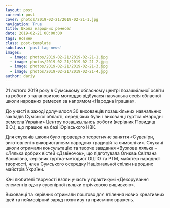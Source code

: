 ```yaml
---
layout: post
current: post
cover: photos/2019-02-21/2019-02-21-1.jpg
navigation: True
title: Школа народних ремесел
date: 2019-02-21 00:00:00
tags: Новини
class: post-template
subclass: 'post tag-news'
images:
  - image: photos/2019-02-21/2019-02-21-1.jpg
  - image: photos/2019-02-21/2019-02-21-2.jpg
  - image: photos/2019-02-21/2019-02-21-3.jpg
  - image: photos/2019-02-21/2019-02-21-4.jpg
author: dariy
---
```


21 лютого 2019 року в Сумському обласному центрі позашкільної освіти та роботи з талановитою молоддю відбулася навчальна сесія обласної школи народних ремесел за напрямом «Народна іграшка».

До участі в заході долучилося 30 вихованців позашкільних навчальних закладів Сумської області, серед яких були і вихованці гуртка «Народні ремесла України» Центру позашкыльноъ роботи (керівник Повидиш В.О.), що працює на базі Юрівського НВК.

Для слухачів школи було проведено теоретичне заняття «Сувеніри, виготовлені з використанням народних традицій та символіки». Слухачі школи отримали консультацію та творче завдання «Вузлова лялька – «Лялька добрих вістей «Дзвіночок», що підготувала Огнєва Світлана Василівна, керівник гуртка-методист ОЦПО та РТМ, майстер народної творчості, член Сумського осередку Національної спілки народних майстрів України.

Юні любителі творчості взяли участь у практикумі «Декорування елементів одягу сувенірної ляльки стрічковою вишивкою».

Вихованці та керівник отримали поштовх для втілення нових креативних ідей та неймовірний заряд позитиву та приємних вражень.
